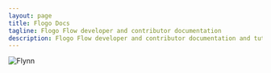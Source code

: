 ```yaml
---
layout: page
title: Flogo Docs
tagline: Flogo Flow developer and contributor documentation
description: Flogo Flow developer and contributor documentation and tutorials
---
```


![Flynn](/flogo/images/Flynn1.png)